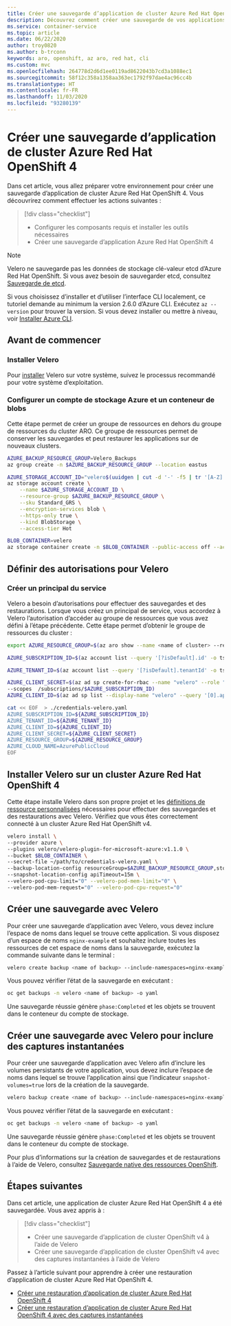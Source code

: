 ```yaml
---
title: Créer une sauvegarde d’application de cluster Azure Red Hat OpenShift 4 à l’aide de Velero
description: Découvrez comment créer une sauvegarde de vos applications de cluster Azure Red Hat OpenShift à l’aide de Velero.
ms.service: container-service
ms.topic: article
ms.date: 06/22/2020
author: troy0820
ms.author: b-trconn
keywords: aro, openshift, az aro, red hat, cli
ms.custom: mvc
ms.openlocfilehash: 264778d2d6d1ee0119ad8622043b7cd3a1088ec1
ms.sourcegitcommit: 58f12c358a1358aa363ec1792f97dae4ac96cc4b
ms.translationtype: HT
ms.contentlocale: fr-FR
ms.lasthandoff: 11/03/2020
ms.locfileid: "93280139"
---
```

# <a name="create-an-azure-red-hat-openshift-4-cluster-application-backup"></a>Créer une sauvegarde d’application de cluster Azure Red Hat OpenShift 4

Dans cet article, vous allez préparer votre environnement pour créer une sauvegarde d’application de cluster Azure Red Hat OpenShift 4. Vous découvrirez comment effectuer les actions suivantes :

> [!div class="checklist"]
> * Configurer les composants requis et installer les outils nécessaires
> * Créer une sauvegarde d’application Azure Red Hat OpenShift 4

> [!NOTE] 
> Velero ne sauvegarde pas les données de stockage clé-valeur etcd d’Azure Red Hat OpenShift. Si vous avez besoin de sauvegarder etcd, consultez [Sauvegarde de etcd](https://docs.openshift.com/container-platform/4.5/backup_and_restore/backing-up-etcd.html).

Si vous choisissez d’installer et d’utiliser l’interface CLI localement, ce tutoriel demande au minimum la version 2.6.0 d’Azure CLI. Exécutez `az --version` pour trouver la version. Si vous devez installer ou mettre à niveau, voir [Installer Azure CLI](/cli/azure/install-azure-cli?view=azure-cli-latest).

## <a name="before-you-begin"></a>Avant de commencer

### <a name="install-velero"></a>Installer Velero

Pour [installer](https://velero.io/docs/main/basic-install/) Velero sur votre système, suivez le processus recommandé pour votre système d’exploitation.

### <a name="set-up-azure-storage-account-and-blob-container"></a>Configurer un compte de stockage Azure et un conteneur de blobs

Cette étape permet de créer un groupe de ressources en dehors du groupe de ressources du cluster ARO.  Ce groupe de ressources permet de conserver les sauvegardes et peut restaurer les applications sur de nouveaux clusters.

```bash
AZURE_BACKUP_RESOURCE_GROUP=Velero_Backups
az group create -n $AZURE_BACKUP_RESOURCE_GROUP --location eastus

AZURE_STORAGE_ACCOUNT_ID="velero$(uuidgen | cut -d '-' -f5 | tr '[A-Z]' '[a-z]')"
az storage account create \
    --name $AZURE_STORAGE_ACCOUNT_ID \
    --resource-group $AZURE_BACKUP_RESOURCE_GROUP \
    --sku Standard_GRS \
    --encryption-services blob \
    --https-only true \
    --kind BlobStorage \
    --access-tier Hot

BLOB_CONTAINER=velero
az storage container create -n $BLOB_CONTAINER --public-access off --account-name $AZURE_STORAGE_ACCOUNT_ID
```

## <a name="set-permissions-for-velero"></a>Définir des autorisations pour Velero

### <a name="create-service-principal"></a>Créer un principal du service

Velero a besoin d’autorisations pour effectuer des sauvegardes et des restaurations. Lorsque vous créez un principal de service, vous accordez à Velero l’autorisation d’accéder au groupe de ressources que vous avez défini à l’étape précédente. Cette étape permet d’obtenir le groupe de ressources du cluster :

```bash
export AZURE_RESOURCE_GROUP=$(az aro show --name <name of cluster> --resource-group <name of resource group> | jq -r .clusterProfile.resourceGroupId | cut -d '/' -f 5,5)
```


```bash
AZURE_SUBSCRIPTION_ID=$(az account list --query '[?isDefault].id' -o tsv)

AZURE_TENANT_ID=$(az account list --query '[?isDefault].tenantId' -o tsv)
```

```bash
AZURE_CLIENT_SECRET=$(az ad sp create-for-rbac --name "velero" --role "Contributor" --query 'password' -o tsv \
--scopes  /subscriptions/$AZURE_SUBSCRIPTION_ID)
AZURE_CLIENT_ID=$(az ad sp list --display-name "velero" --query '[0].appId' -o tsv)

```

```bash
cat << EOF  > ./credentials-velero.yaml
AZURE_SUBSCRIPTION_ID=${AZURE_SUBSCRIPTION_ID}
AZURE_TENANT_ID=${AZURE_TENANT_ID}
AZURE_CLIENT_ID=${AZURE_CLIENT_ID}
AZURE_CLIENT_SECRET=${AZURE_CLIENT_SECRET}
AZURE_RESOURCE_GROUP=${AZURE_RESOURCE_GROUP}
AZURE_CLOUD_NAME=AzurePublicCloud
EOF
```

## <a name="install-velero-on-azure-red-hat-openshift-4-cluster"></a>Installer Velero sur un cluster Azure Red Hat OpenShift 4

Cette étape installe Velero dans son propre projet et les [définitions de ressource personnalisées](https://kubernetes.io/docs/tasks/extend-kubernetes/custom-resources/custom-resource-definitions/) nécessaires pour effectuer des sauvegardes et des restaurations avec Velero. Vérifiez que vous êtes correctement connecté à un cluster Azure Red Hat OpenShift v4.


```bash
velero install \
--provider azure \
--plugins velero/velero-plugin-for-microsoft-azure:v1.1.0 \
--bucket $BLOB_CONTAINER \
--secret-file ~/path/to/credentials-velero.yaml \
--backup-location-config resourceGroup=$AZURE_BACKUP_RESOURCE_GROUP,storageAccount=$AZURE_STORAGE_ACCOUNT_ID \
--snapshot-location-config apiTimeout=15m \
--velero-pod-cpu-limit="0" --velero-pod-mem-limit="0" \
--velero-pod-mem-request="0" --velero-pod-cpu-request="0"
```

## <a name="create-a-backup-with-velero"></a>Créer une sauvegarde avec Velero

Pour créer une sauvegarde d’application avec Velero, vous devez inclure l’espace de noms dans lequel se trouve cette application.  Si vous disposez d’un espace de noms `nginx-example` et souhaitez inclure toutes les ressources de cet espace de noms dans la sauvegarde, exécutez la commande suivante dans le terminal :

```bash
velero create backup <name of backup> --include-namespaces=nginx-example
```
Vous pouvez vérifier l’état de la sauvegarde en exécutant :

```bash
oc get backups -n velero <name of backup> -o yaml
```

Une sauvegarde réussie génère `phase:Completed` et les objets se trouvent dans le conteneur du compte de stockage.

## <a name="create-a-backup-with-velero-to-include-snapshots"></a>Créer une sauvegarde avec Velero pour inclure des captures instantanées

Pour créer une sauvegarde d’application avec Velero afin d’inclure les volumes persistants de votre application, vous devez inclure l’espace de noms dans lequel se trouve l’application ainsi que l’indicateur `snapshot-volumes=true` lors de la création de la sauvegarde.

```bash
velero backup create <name of backup> --include-namespaces=nginx-example --snapshot-volumes=true --include-cluster-resources=true
```

Vous pouvez vérifier l’état de la sauvegarde en exécutant :

```bash
oc get backups -n velero <name of backup> -o yaml
```

Une sauvegarde réussie génère `phase:Completed` et les objets se trouvent dans le conteneur du compte de stockage.

Pour plus d’informations sur la création de sauvegardes et de restaurations à l’aide de Velero, consultez [Sauvegarde native des ressources OpenShift](https://www.openshift.com/blog/backup-openshift-resources-the-native-way).

## <a name="next-steps"></a>Étapes suivantes

Dans cet article, une application de cluster Azure Red Hat OpenShift 4 a été sauvegardée. Vous avez appris à :

> [!div class="checklist"]
> * Créer une sauvegarde d’application de cluster OpenShift v4 à l’aide de Velero
> * Créer une sauvegarde d’application de cluster OpenShift v4 avec des captures instantanées à l’aide de Velero


Passez à l’article suivant pour apprendre à créer une restauration d’application de cluster Azure Red Hat OpenShift 4.

* [Créer une restauration d’application de cluster Azure Red Hat OpenShift 4](howto-create-a-restore.md)
* [Créer une restauration d’application de cluster Azure Red Hat OpenShift 4 avec des captures instantanées](howto-create-a-restore.md)
